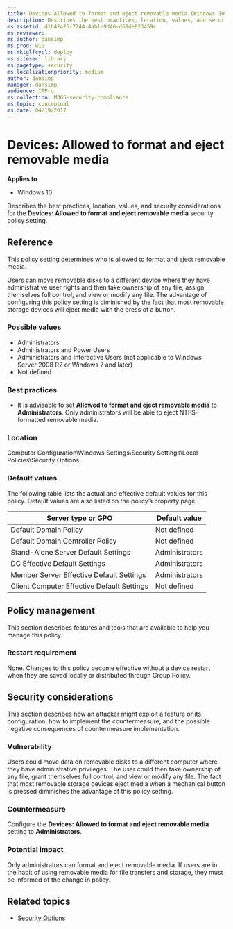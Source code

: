 ```yaml
---
title: Devices Allowed to format and eject removable media (Windows 10)
description: Describes the best practices, location, values, and security considerations for the Devices Allowed to format and eject removable media security policy setting.
ms.assetid: d1b42425-7244-4ab1-9d46-d68de823459c
ms.reviewer: 
ms.author: dansimp
ms.prod: w10
ms.mktglfcycl: deploy
ms.sitesec: library
ms.pagetype: security
ms.localizationpriority: medium
author: dansimp
manager: dansimp
audience: ITPro
ms.collection: M365-security-compliance
ms.topic: conceptual
ms.date: 04/19/2017
---
```


# Devices: Allowed to format and eject removable media

**Applies to**
-   Windows 10

Describes the best practices, location, values, and security considerations for the **Devices: Allowed to format and eject removable media** security policy setting.

## Reference

This policy setting determines who is allowed to format and eject removable media.

Users can move removable disks to a different device where they have administrative user rights and then take ownership of any file, assign themselves full control, and view or modify any file. The advantage of configuring this policy setting is diminished by the fact that most removable storage devices will eject media with the press of a button.

### Possible values

-   Administrators
-   Administrators and Power Users
-   Administrators and Interactive Users (not applicable to Windows Server 2008 R2 or Windows 7 and later)
-   Not defined

### Best practices

-   It is advisable to set **Allowed to format and eject removable media** to **Administrators**. Only administrators will be able to eject NTFS-formatted removable media.

### Location

Computer Configuration\\Windows Settings\\Security Settings\\Local Policies\\Security Options

### Default values

The following table lists the actual and effective default values for this policy. Default values are also listed on the policy’s property page.

| Server type or GPO | Default value |
| - | - |
| Default Domain Policy| Not defined| 
| Default Domain Controller Policy | Not defined| 
| Stand-Alone Server Default Settings | Administrators| 
| DC Effective Default Settings | Administrators| 
| Member Server Effective Default Settings | Administrators| 
| Client Computer Effective Default Settings | Not defined| 
 
## Policy management

This section describes features and tools that are available to help you manage this policy.

### Restart requirement

None. Changes to this policy become effective without a device restart when they are saved locally or distributed through Group Policy.

## Security considerations

This section describes how an attacker might exploit a feature or its configuration, how to implement the countermeasure, and the possible negative consequences of countermeasure implementation.

### Vulnerability

Users could move data on removable disks to a different computer where they have administrative privileges. The user could then take ownership of any file, grant themselves full control, and view or modify any file. The fact that most removable storage devices eject media when a mechanical button 
is pressed diminishes the advantage of this policy setting.

### Countermeasure

Configure the **Devices: Allowed to format and eject removable media** setting to **Administrators**.

### Potential impact

Only administrators can format and eject removable media. If users are in the habit of using removable media for file transfers and storage, they must be informed of the change in policy.

## Related topics

- [Security Options](security-options.md)
